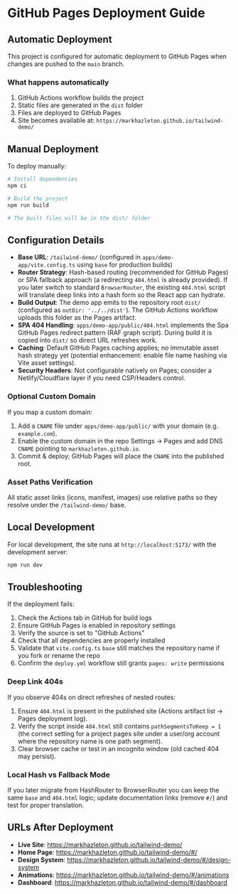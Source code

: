 # GitHub Pages Deployment Guide

## Automatic Deployment

This project is configured for automatic deployment to GitHub Pages when changes are pushed to the `main` branch.

### What happens automatically

1. GitHub Actions workflow builds the project
2. Static files are generated in the `dist` folder
3. Files are deployed to GitHub Pages
4. Site becomes available at: `https://markhazleton.github.io/tailwind-demo/`

## Manual Deployment

To deploy manually:

```bash
# Install dependencies
npm ci

# Build the project
npm run build

# The built files will be in the dist/ folder
```

## Configuration Details

- **Base URL**: `/tailwind-demo/` (configured in `apps/demo-app/vite.config.ts` using `base` for production builds)
- **Router Strategy**: Hash-based routing (recommended for GitHub Pages) or SPA fallback approach (a redirecting `404.html` is already provided). If you later switch to standard `BrowserRouter`, the existing `404.html` script will translate deep links into a hash form so the React app can hydrate.
- **Build Output**: The demo app emits to the repository root `dist/` (configured as `outDir: '../../dist'`). The GitHub Actions workflow uploads this folder as the Pages artifact.
- **SPA 404 Handling**: `apps/demo-app/public/404.html` implements the Spa GitHub Pages redirect pattern (RAF graph script). During build it is copied into `dist/` so direct URL refreshes work.
- **Caching**: Default GitHub Pages caching applies; no immutable asset hash strategy yet (potential enhancement: enable file name hashing via Vite asset settings).
- **Security Headers**: Not configurable natively on Pages; consider a Netlify/Cloudflare layer if you need CSP/Headers control.

### Optional Custom Domain

If you map a custom domain:

1. Add a `CNAME` file under `apps/demo-app/public/` with your domain (e.g. `example.com`).
2. Enable the custom domain in the repo Settings → Pages and add DNS `CNAME` pointing to `markhazleton.github.io`.
3. Commit & deploy; GitHub Pages will place the `CNAME` into the published root.

### Asset Paths Verification

All static asset links (icons, manifest, images) use relative paths so they resolve under the `/tailwind-demo/` base.

## Local Development

For local development, the site runs at `http://localhost:5173/` with the development server:

```bash
npm run dev
```

## Troubleshooting

If the deployment fails:

1. Check the Actions tab in GitHub for build logs
2. Ensure GitHub Pages is enabled in repository settings
3. Verify the source is set to "GitHub Actions"
4. Check that all dependencies are properly installed
5. Validate that `vite.config.ts` `base` still matches the repository name if you fork or rename the repo
6. Confirm the `deploy.yml` workflow still grants `pages: write` permissions

### Deep Link 404s

If you observe 404s on direct refreshes of nested routes:

1. Ensure `404.html` is present in the published site (Actions artifact list → Pages deployment log).
2. Verify the script inside `404.html` still contains `pathSegmentsToKeep = 1` (the correct setting for a project pages site under a user/org account where the repository name is one path segment).
3. Clear browser cache or test in an incognito window (old cached 404 may persist).

### Local Hash vs Fallback Mode

If you later migrate from HashRouter to BrowserRouter you can keep the same `base` and `404.html` logic; update documentation links (remove `#/`) and test for proper translation.

## URLs After Deployment

- **Live Site**: <https://markhazleton.github.io/tailwind-demo/>
- **Home Page**: <https://markhazleton.github.io/tailwind-demo/#/>
- **Design System**: <https://markhazleton.github.io/tailwind-demo/#/design-system>
- **Animations**: <https://markhazleton.github.io/tailwind-demo/#/animations>
- **Dashboard**: <https://markhazleton.github.io/tailwind-demo/#/dashboard>

